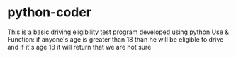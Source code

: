 # python-coder
This is a basic driving eligibility test program developed using python
Use & Function: if anyone's age is greater than 18 than he will be eligible to drive and if it's age 18 it will return that we are not sure
